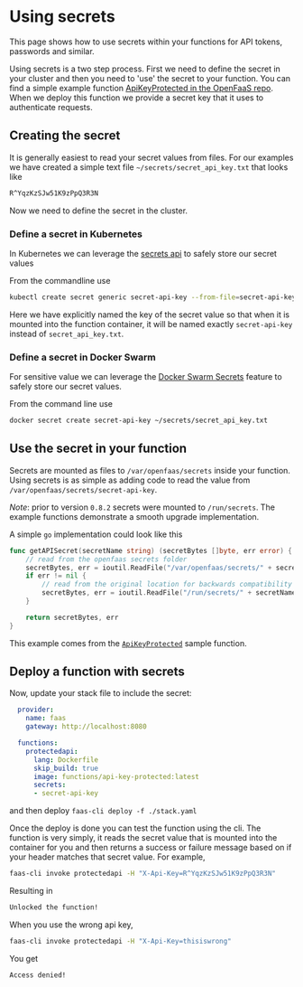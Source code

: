 # Using secrets

This page shows how to use secrets within your functions for API tokens, passwords and similar.

Using secrets is a two step process. First we need to define the secret in your cluster and then you need to 'use' the secret to your function. You can find a simple example function [ApiKeyProtected in the OpenFaaS repo](https://github.com/openfaas/faas/tree/master/sample-functions/ApiKeyProtected-Secrets). When we deploy this function we provide a secret key that it uses to authenticate requests.

## Creating the secret

It is generally easiest to read your secret values from files. For our examples we have created a simple text file `~/secrets/secret_api_key.txt` that looks like

```txt
R^YqzKzSJw51K9zPpQ3R3N
```

Now we need to define the secret in the cluster.

### Define a secret in Kubernetes

In Kubernetes we can leverage the [secrets api](https://kubernetes.io/docs/concepts/configuration/secret/) to safely store our secret values

From the commandline use

```sh
kubectl create secret generic secret-api-key --from-file=secret-api-key=~/secrets/secret_api_key.txt --namespace openfaas-fn
```

Here we have explicitly named the key of the secret value so that when it is mounted into the function container, it will be named exactly `secret-api-key` instead of `secret_api_key.txt`.

### Define a secret in Docker Swarm

For sensitive value we can leverage the [Docker Swarm Secrets](https://docs.docker.com/engine/swarm/secrets/) feature to safely store our secret values.

From the command line use

```sh
docker secret create secret-api-key ~/secrets/secret_api_key.txt
```

## Use the secret in your function

Secrets are mounted as files to `/var/openfaas/secrets` inside your function. Using secrets is as simple as adding code to read the value from `/var/openfaas/secrets/secret-api-key`.

_Note_: prior to version `0.8.2` secrets were mounted to `/run/secrets`. The example functions demonstrate a smooth upgrade implementation.

A simple `go` implementation could look like this

```go
func getAPISecret(secretName string) (secretBytes []byte, err error) {
	// read from the openfaas secrets folder
	secretBytes, err = ioutil.ReadFile("/var/openfaas/secrets/" + secretName)
	if err != nil {
		// read from the original location for backwards compatibility with openfaas <= 0.8.2
		secretBytes, err = ioutil.ReadFile("/run/secrets/" + secretName)
	}

	return secretBytes, err
}
```

This example comes from the [`ApiKeyProtected`](https://github.com/openfaas/faas/tree/master/sample-functions/ApiKeyProtected-Secrets) sample function.

## Deploy a function with secrets

Now, update your stack file to include the secret:

```yaml
  provider:
    name: faas
    gateway: http://localhost:8080

  functions:
    protectedapi:
      lang: Dockerfile
      skip_build: true
      image: functions/api-key-protected:latest
      secrets:
      - secret-api-key
```

and then deploy `faas-cli deploy -f ./stack.yaml`

Once the deploy is done you can test the function using the cli. The function is very simply, it reads the secret value that is mounted into the container for you and then returns a success or failure message based on if your header matches that secret value. For example,

```sh
faas-cli invoke protectedapi -H "X-Api-Key=R^YqzKzSJw51K9zPpQ3R3N"
```

Resulting in

```txt
Unlocked the function!
```

When you use the wrong api key,

```sh
faas-cli invoke protectedapi -H "X-Api-Key=thisiswrong"
```

You get

```txt
Access denied!
```
